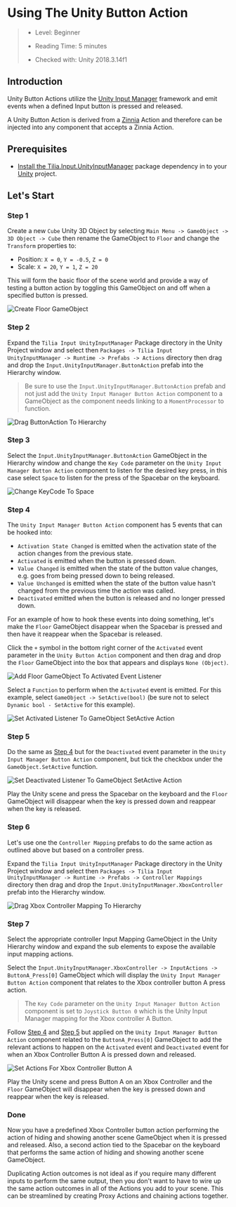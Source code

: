 # Using The Unity Button Action

> * Level: Beginner
>
> * Reading Time: 5 minutes
>
> * Checked with: Unity 2018.3.14f1

## Introduction

Unity Button Actions utilize the [Unity Input Manager] framework and emit events when a defined Input button is pressed and released.

A Unity Button Action is derived from a [Zinnia] Action and therefore can be injected into any component that accepts a Zinnia Action.

## Prerequisites

* [Install the Tilia.Input.UnityInputManager] package dependency in to your [Unity] project.

## Let's Start

### Step 1

Create a new `Cube` Unity 3D Object by selecting `Main Menu -> GameObject -> 3D Object -> Cube` then rename the GameObject to `Floor` and change the `Transform` properties to:

* Position: `X = 0`, `Y = -0.5`, `Z = 0`
* Scale: `X = 20`, `Y = 1`, `Z = 20`

This will form the basic floor of the scene world and provide a way of testing a button action by toggling this GameObject on and off when a specified button is pressed.

![Create Floor GameObject](assets/images/CreateFloorGameObject.png)

### Step 2

Expand the `Tilia Input UnityInputManager` Package directory in the Unity Project window and select then `Packages -> Tilia Input UnityInputManager -> Runtime -> Prefabs -> Actions` directory then drag and drop the `Input.UnityInputManager.ButtonAction` prefab into the Hierarchy window.

> Be sure to use the `Input.UnityInputManager.ButtonAction` prefab and not just add the `Unity Input Manager Button Action` component to a GameObject as the component needs linking to a `MomentProcessor` to function.

![Drag ButtonAction To Hierarchy](assets/images/DragButtonActionToHierarchy.png)

### Step 3

Select the `Input.UnityInputManager.ButtonAction` GameObject in the Hierarchy window and change the `Key Code` parameter on the `Unity Input Manager Button Action` component to listen for the desired key press, in this case select `Space` to listen for the press of the Spacebar on the keyboard.

![Change KeyCode To Space](assets/images/ChangeKeyCodeToSpace.png)

### Step 4

The `Unity Input Manager Button Action` component has 5 events that can be hooked into: 

* `Activation State Changed` is emitted when the activation state of the action changes from the previous state.
* `Activated` is emitted when the button is pressed down.
* `Value Changed` is emitted when the state of the button value changes, e.g. goes from being pressed down to being released.
* `Value Unchanged` is emitted when the state of the button value hasn't changed from the previous time the action was called.
* `Deactivated` emitted when the button is released and no longer pressed down.

For an example of how to hook these events into doing something, let's make the `Floor` GameObject disappear when the Spacebar is pressed and then have it reappear when the Spacebar is released.

Click the `+` symbol in the bottom right corner of the `Activated` event parameter in the `Unity Button Action` component and then drag and drop the `Floor` GameObject into the box that appears and displays `None (Object)`.

![Add Floor GameObject To Activated Event Listener](assets/images/AddFloorGameObjectToActivatedEventListener.png)

Select a `Function` to perform when the `Activated` event is emitted. For this example, select `GameObject -> SetActive(bool)` (be sure not to select `Dynamic bool - SetActive` for this example).

![Set Activated Listener To GameObject SetActive Action](assets/images/SetActivatedListenerToGameObjectSetActiveAction.png)

### Step 5

Do the same as [Step 4] but for the `Deactivated` event parameter in the `Unity Input Manager Button Action` component, but tick the checkbox under the `GameObject.SetActive` function.

![Set Deactivated Listener To GameObject SetActive Action](assets/images/SetDeactivatedListenerToGameObjectSetActiveAction.png)

Play the Unity scene and press the Spacebar on the keyboard and the `Floor` GameObject will disappear when the key is pressed down and reappear when the key is released.

### Step 6

Let's use one the `Controller Mapping` prefabs to do the same action as outlined above but based on a controller press.

Expand the `Tilia Input UnityInputManager` Package directory in the Unity Project window and select then `Packages -> Tilia Input UnityInputManager -> Runtime -> Prefabs -> Controller Mappings` directory then drag and drop the `Input.UnityInputManager.XboxController` prefab into the Hierarchy window.

![Drag Xbox Controller Mapping To Hierarchy](assets/images/DragXboxControllerMappingToHierarchy.png)

### Step 7

Select the appropriate controller Input Mapping GameObject in the Unity Hierarchy window and expand the sub elements to expose the available input mapping actions.

Select the `Input.UnityInputManager.XboxController -> InputActions -> ButtonA_Press[0]` GameObject which will display the `Unity Input Manager Button Action` component that relates to the Xbox controller button A press action.

> The `Key Code` parameter on the `Unity Input Manager Button Action` component is set to `Joystick Button 0` which is the Unity Input Manager mapping for the Xbox controller A Button.

Follow [Step 4] and [Step 5] but applied on the `Unity Input Manager Button Action` component related to the `ButtonA_Press[0]` GameObject to add the relevant actions to happen on the `Activated` event and `Deactivated` event for when an Xbox Controller Button A is pressed down and released.

![Set Actions For Xbox Controller Button A](assets/images/SetActionsForXboxControllerButtonA.png)

Play the Unity scene and press Button A on an Xbox Controller and the `Floor` GameObject will disappear when the key is pressed down and reappear when the key is released.

### Done

Now you have a predefined Xbox Controller button action performing the action of hiding and showing another scene GameObject when it is pressed and released. Also, a second action tied to the Spacebar on the keyboard that performs the same action of hiding and showing another scene GameObject.

Duplicating Action outcomes is not ideal as if you require many different inputs to perform the same output, then you don't want to have to wire up the same action outcomes in all of the Actions you add to your scene. This can be streamlined by creating Proxy Actions and chaining actions together.

[Unity Input Manager]: https://docs.unity3d.com/Manual/class-InputManager.html
[Zinnia]: https://github.com/ExtendRealityLtd/Zinnia.Unity
[Install the Tilia.Input.UnityInputManager]: ../Installation/README.md
[Unity]: https://unity3d.com/
[Step 4]: #step-4
[Step 5]: #step-5